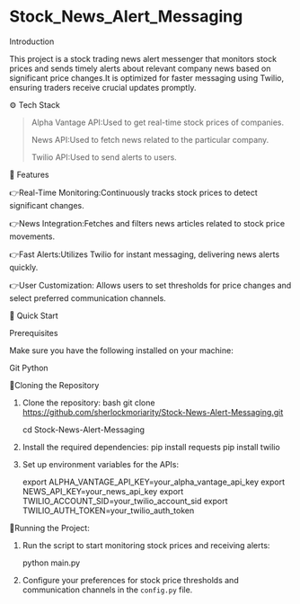 # Stock_News_Alert_Messaging


Introduction

This project is a stock trading news alert messenger that monitors stock prices and sends timely alerts about relevant company news based on significant price changes.It is optimized for faster messaging using Twilio, ensuring traders receive crucial updates promptly.

⚙️ Tech Stack
>Alpha Vantage API:Used to get real-time stock prices of companies.
>
>News API:Used to fetch news related to the particular company.
>
>Twilio API:Used to send alerts to users.


🔋 Features

👉Real-Time Monitoring:Continuously tracks stock prices to detect significant changes.

👉News Integration:Fetches and filters news articles related to stock price movements.

👉Fast Alerts:Utilizes Twilio for instant messaging, delivering news alerts quickly.

👉User Customization: Allows users to set thresholds for price changes and select preferred communication channels.


🤸 Quick Start

Prerequisites

Make sure you have the following installed on your machine:

Git
Python

🚨Cloning the Repository

1. Clone the repository:
    bash
    git clone https://github.com/sherlockmoriarity/Stock-News-Alert-Messaging.git
   
    cd Stock-News-Alert-Messaging

3. Install the required dependencies:
    pip install requests
    pip install twilio

4. Set up environment variables for the APIs:
    
    export ALPHA_VANTAGE_API_KEY=your_alpha_vantage_api_key
    export NEWS_API_KEY=your_news_api_key
    export TWILIO_ACCOUNT_SID=your_twilio_account_sid
    export TWILIO_AUTH_TOKEN=your_twilio_auth_token
    
🤖Running the Project:

1. Run the script to start monitoring stock prices and receiving alerts:
    
    python main.py
    

2. Configure your preferences for stock price thresholds and communication channels in the `config.py` file.

